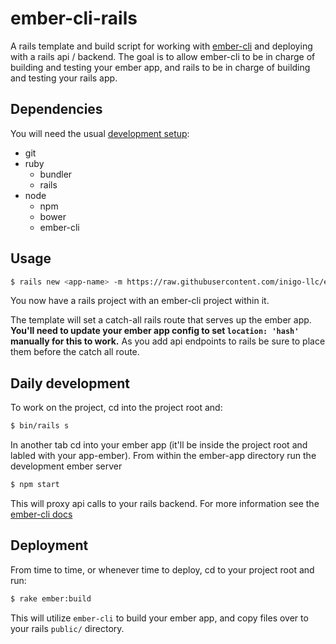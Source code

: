 # ember-cli-rails

A rails template and build script for working with [ember-cli](https://github.com/stefanpenner/ember-cli)
and deploying with a rails api / backend. The goal is to allow ember-cli to be
in charge of building and testing your ember app, and rails to be in charge of
building and testing your rails app.


## Dependencies

You will need the usual [development setup](https://github.com/inigo-llc/guides#setting-up-your-development-enviroment): 
- git
- ruby
  - bundler
  - rails
- node
  - npm
  - bower
  - ember-cli

## Usage

```bash
$ rails new <app-name> -m https://raw.githubusercontent.com/inigo-llc/ember-cli-rails/master/template.rb --database=postgresql
```

You now have a rails project with an ember-cli project within it.

The template will set a catch-all rails route that serves up the ember app.
**You'll need to update your ember app config to set `location: 'hash'` manually
for this to work.** As you add api endpoints to rails be sure to place them
before the catch all route.

## Daily development

To work on the project, cd into the project root and:

```bash
$ bin/rails s
```

In another tab cd into your ember app (it'll be inside the project root and 
labled with your app-ember). From within the ember-app directory run the
development ember server

```bash
$ npm start
```

This will proxy api calls to your rails backend. For more information see the
[ember-cli docs](http://iamstef.net/ember-cli/)


## Deployment

From time to time, or whenever time to deploy, cd to your project root and run:

```bash
$ rake ember:build
```

This will utilize `ember-cli` to build your ember app, and copy files over to
your rails `public/` directory.
